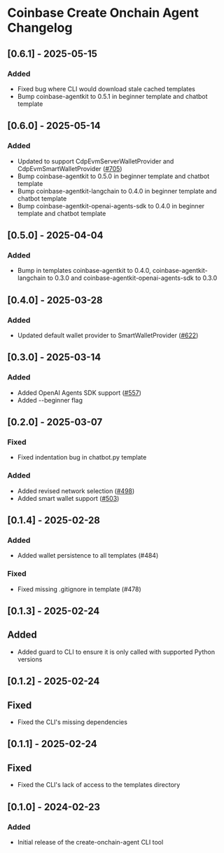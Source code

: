 # Coinbase Create Onchain Agent Changelog

<!-- towncrier release notes start -->

## [0.6.1] - 2025-05-15

### Added

- Fixed bug where CLI would download stale cached templates
- Bump coinbase-agentkit to 0.5.1 in beginner template and chatbot template


## [0.6.0] - 2025-05-14

### Added

- Updated to support CdpEvmServerWalletProvider and CdpEvmSmartWalletProvider ([#705](https://github.com/coinbase/agentkit/pull/705))
- Bump coinbase-agentkit to 0.5.0 in beginner template and chatbot template
- Bump coinbase-agentkit-langchain to 0.4.0 in beginner template and chatbot template
- Bump coinbase-agentkit-openai-agents-sdk to 0.4.0 in beginner template and chatbot template


## [0.5.0] - 2025-04-04

### Added

- Bump in templates coinbase-agentkit to 0.4.0, coinbase-agentkit-langchain to 0.3.0 and coinbase-agentkit-openai-agents-sdk to 0.3.0

## [0.4.0] - 2025-03-28

### Added

- Updated default wallet provider to SmartWalletProvider ([#622](https://github.com/coinbase/agentkit/pull/622))


## [0.3.0] - 2025-03-14

### Added

- Added OpenAI Agents SDK support ([#557](https://github.com/coinbase/agentkit/pull/557))
- Added --beginner flag


## [0.2.0] - 2025-03-07

### Fixed

- Fixed indentation bug in chatbot.py template

### Added

- Added revised network selection ([#498](https://github.com/coinbase/agentkit/pull/498))
- Added smart wallet support ([#503](https://github.com/coinbase/agentkit/pull/503))


## [0.1.4] - 2025-02-28

### Added

- Added wallet persistence to all templates (#484)

### Fixed

- Fixed missing .gitignore in template (#478)

## [0.1.3] - 2025-02-24

## Added

- Added guard to CLI to ensure it is only called with supported Python versions

## [0.1.2] - 2025-02-24

## Fixed

- Fixed the CLI's missing dependencies

## [0.1.1] - 2025-02-24

## Fixed

- Fixed the CLI's lack of access to the templates directory

## [0.1.0] - 2024-02-23

### Added

- Initial release of the create-onchain-agent CLI tool
